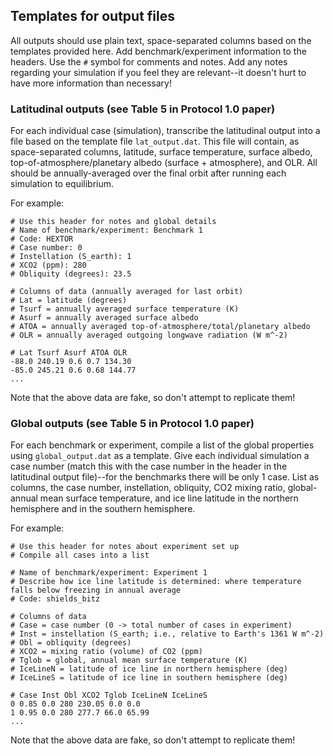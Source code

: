 
## Templates for output files 

All outputs should use plain text, space-separated columns based on the templates provided here. Add benchmark/experiment information to the headers. Use the `#` symbol for comments and notes. Add any notes regarding your simulation if you feel they are relevant--it doesn't hurt to have more information than necessary!

### Latitudinal outputs (see Table 5 in Protocol 1.0 paper) 

For each individual case (simulation), transcribe the latitudinal output into a file based on the template file `lat_output.dat`. This file will contain, as space-separated columns, latitude, surface temperature, surface albedo, top-of-atmosphere/planetary albedo (surface + atmosphere), and OLR. All should be annually-averaged over the final orbit after running each simulation to equilibrium.

For example:

```
# Use this header for notes and global details
# Name of benchmark/experiment: Benchmark 1
# Code: HEXTOR
# Case number: 0 
# Instellation (S_earth): 1
# XCO2 (ppm): 280
# Obliquity (degrees): 23.5

# Columns of data (annually averaged for last orbit)
# Lat = latitude (degrees)
# Tsurf = annually averaged surface temperature (K)
# Asurf = annually averaged surface albedo
# ATOA = annually averaged top-of-atmosphere/total/planetary albedo
# OLR = annually averaged outgoing longwave radiation (W m^-2)

# Lat Tsurf Asurf ATOA OLR
-88.0 240.19 0.6 0.7 134.30
-85.0 245.21 0.6 0.68 144.77
...
```

Note that the above data are fake, so don't attempt to replicate them!

### Global outputs (see Table 5 in Protocol 1.0 paper) 

For each benchmark or experiment, compile a list of the global properties using `global_output.dat` as a template. Give each individual simulation a case number (match this with the case number in the header in the latitudinal output file)--for the benchmarks there will be only 1 case. List as columns, the case number, instellation, obliquity, CO2 mixing ratio, global-annual mean surface temperature, and ice line latitude in the northern hemisphere and in the southern hemisphere. 

For example:
```
# Use this header for notes about experiment set up
# Compile all cases into a list

# Name of benchmark/experiment: Experiment 1
# Describe how ice line latitude is determined: where temperature falls below freezing in annual average
# Code: shields_bitz

# Columns of data
# Case = case number (0 -> total number of cases in experiment)
# Inst = instellation (S_earth; i.e., relative to Earth's 1361 W m^-2)
# Obl = obliquity (degrees)
# XCO2 = mixing ratio (volume) of CO2 (ppm)
# Tglob = global, annual mean surface temperature (K)
# IceLineN = latitude of ice line in northern hemisphere (deg)
# IceLineS = latitude of ice line in southern hemisphere (deg)

# Case Inst Obl XCO2 Tglob IceLineN IceLineS
0 0.85 0.0 280 230.05 0.0 0.0
1 0.95 0.0 280 277.7 66.0 65.99
...
```

Note that the above data are fake, so don't attempt to replicate them!
